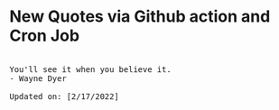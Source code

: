 # New Quotes via Github action and Cron Job

<pre>
<!-- #quote -->
You'll see it when you believe it.
- Wayne Dyer

Updated on: [2/17/2022]
<!-- #quoteEnd -->
</pre>
